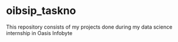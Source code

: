 # oibsip_taskno
This repository consists of my projects done during my data science internship in Oasis Infobyte
